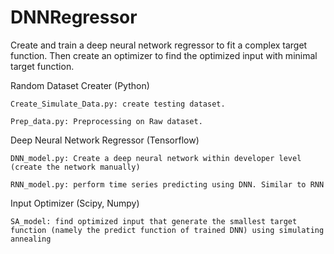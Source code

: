 # DNNRegressor
Create and train a deep neural network regressor to fit a complex target function. 
Then create an optimizer to find the optimized input with minimal target function.

Random Dataset Creater (Python)

	Create_Simulate_Data.py: create testing dataset.

	Prep_data.py: Preprocessing on Raw dataset.

Deep Neural Network Regressor (Tensorflow)

	DNN_model.py: Create a deep neural network within developer level (create the network manually)

	RNN_model.py: perform time series predicting using DNN. Similar to RNN

Input Optimizer (Scipy, Numpy)

	SA_model: find optimized input that generate the smallest target function (namely the predict function of trained DNN) using simulating annealing
